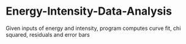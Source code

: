 # Energy-Intensity-Data-Analysis
Given inputs of energy and intensity, program computes curve fit, chi squared, residuals and error bars
